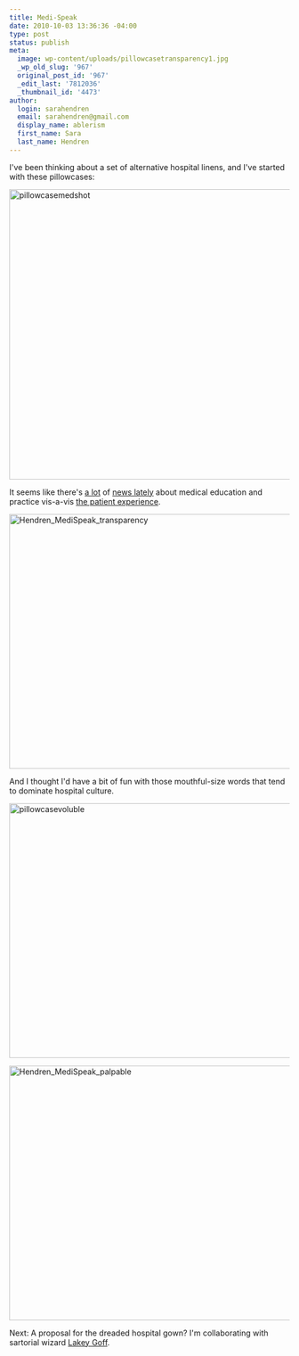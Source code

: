 ```yaml
---
title: Medi-Speak
date: 2010-10-03 13:36:36 -04:00
type: post
status: publish
meta:
  image: wp-content/uploads/pillowcasetransparency1.jpg
  _wp_old_slug: '967'
  original_post_id: '967'
  _edit_last: '7812036'
  _thumbnail_id: '4473'
author:
  login: sarahendren
  email: sarahendren@gmail.com
  display_name: ablerism
  first_name: Sara
  last_name: Hendren
---
```


<p>I've been thinking about a set of alternative hospital linens, and I've started with these pillowcases:</p>
<p><a href="http://ablersite.files.wordpress.com/2010/10/pillowcasemedshot.jpg"><img class="alignnone size-full wp-image-4472" alt="pillowcasemedshot" src="{{ site.baseurl }}/uploads/pillowcasemedshot.jpg" width="610" height="521" /></a></p>
<p>It seems like there's <a href="http://www.nytimes.com/2010/09/03/nyregion/03medschool.html?src=me&amp;ref=homepage">a lot</a> of <a href="http://www.nytimes.com/2009/06/07/health/07health.html?_r=1&amp;hpw">news lately</a> about medical education and practice vis-a-vis <a href="http://www.nytimes.com/2009/06/04/health/04chen.html">the patient experience</a>.</p>
<p><a href="http://ablersite.files.wordpress.com/2010/10/hendren_medispeak_transparency.jpg"><img class="alignnone size-full wp-image-4473" alt="Hendren_MediSpeak_transparency" src="{{ site.baseurl }}/uploads/hendren_medispeak_transparency.jpg" width="610" height="457" /></a></p>
<p>And I thought I'd have a bit of fun with those mouthful-size words that tend to dominate hospital culture.</p>
<p><a href="http://ablersite.files.wordpress.com/2010/10/pillowcasevoluble.jpg"><img class="alignnone size-full wp-image-4474" alt="pillowcasevoluble" src="{{ site.baseurl }}/uploads/pillowcasevoluble.jpg" width="610" height="457" /></a></p>
<p><a href="http://ablersite.files.wordpress.com/2010/10/hendren_medispeak_palpable.jpg"><img class="alignnone size-full wp-image-4475" alt="Hendren_MediSpeak_palpable" src="{{ site.baseurl }}/uploads/hendren_medispeak_palpable.jpg" width="610" height="457" /></a></p>
<p>Next: A proposal for the dreaded hospital gown? I'm collaborating with sartorial wizard <a href="http://www.lakeykristian.com/LakeyKristian/Lakey_Kristian.html">Lakey Goff</a>.</p>
